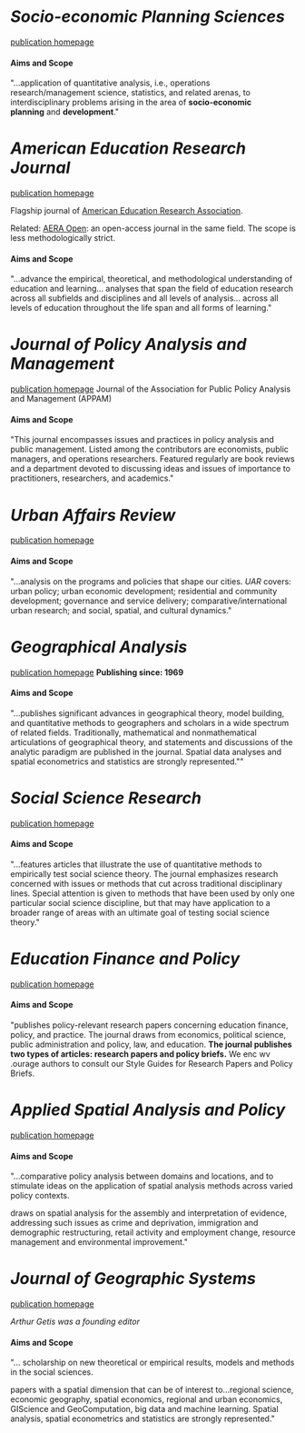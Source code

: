 # *Socio-economic Planning Sciences*
[publication homepage](https://www.sciencedirect.com/journal/socio-economic-planning-sciences)

#### Aims and Scope
"...application of quantitative analysis, i.e., operations research/management science, statistics, and related arenas, to interdisciplinary problems arising in the area of **socio-economic planning** and **development**."

# *American Education Research Journal*
[publication homepage](https://journals-sagepub-com.libproxy.sdsu.edu/aims-scope/)

Flagship journal of [American Education Research Association](https://www.aera.net/).

Related: [AERA Open](https://journals-sagepub-com.libproxy.sdsu.edu/aims-scope/ERO): an open-access journal in the same field. The scope is less methodologically strict.

#### Aims and Scope
"...advance the empirical, theoretical, and methodological understanding of education and learning... analyses that span the field of education research across all subfields and disciplines and all levels of analysis... across all levels of education throughout the life span and all forms of learning."

# *Journal of Policy Analysis and Management*
[publication homepage](https://onlinelibrary-wiley-com.libproxy.sdsu.edu/page/journal/15206688/homepage/productinformation.html)
Journal of the Association for Public Policy Analysis and Management (APPAM)

#### Aims and Scope
"This journal encompasses issues and practices in policy analysis and public management. Listed among the contributors are economists, public managers, and operations researchers. Featured regularly are book reviews and a department devoted to discussing ideas and issues of importance to practitioners, researchers, and academics."

# *Urban Affairs Review*
[publication homepage](https://journals-sagepub-com.libproxy.sdsu.edu/aims-scope/UAR_)

#### Aims and Scope
"...analysis on the programs and policies that shape our cities. _UAR_ covers: urban policy; urban economic development; residential and community development; governance and service delivery; comparative/international urban research; and social, spatial, and cultural dynamics."

# *Geographical Analysis*
[publication homepage](https://onlinelibrary-wiley-com.libproxy.sdsu.edu/journal/15384632)
**Publishing since: 1969**

#### Aims and Scope
"...publishes significant advances in geographical theory, model building, and quantitative methods to geographers and scholars in a wide spectrum of related fields. Traditionally, mathematical and nonmathematical articulations of geographical theory, and statements and discussions of the analytic paradigm are published in the journal. Spatial data analyses and spatial econometrics and statistics are strongly represented.""

# *Social Science Research*

[publication homepage](https://www.sciencedirect.com/journal/social-science-research)

#### Aims and Scope
"...features articles that illustrate the use of quantitative methods to empirically test social science theory. The journal emphasizes research concerned with issues or methods that cut across traditional disciplinary lines. Special attention is given to methods that have been used by only one particular social science discipline, but that may have application to a broader range of areas with an ultimate goal of testing social science theory."

# *Education Finance and Policy*
[publication homepage](https://direct.mit.edu/edfp)

#### Aims and Scope
"publishes policy-relevant research papers concerning education finance, policy, and practice. The journal draws from economics, political science, public administration and policy, law, and education. **The journal publishes two types of articles: research papers and policy briefs.** We enc wv .ourage authors to consult our Style Guides for Research Papers and Policy Briefs.

# *Applied Spatial Analysis and Policy*
[publication homepage](https://www.springer.com/journal/12061)

#### Aims and Scope
"...comparative policy analysis between domains and locations, and to stimulate ideas on the application of spatial analysis methods across varied policy contexts.

draws on spatial analysis for the assembly and interpretation of evidence, addressing such issues as crime and deprivation, immigration and demographic restructuring, retail activity and employment change, resource management and environmental improvement."

# *Journal of Geographic Systems*
[publication homepage](https://www.springer.com/journal/10109)

_Arthur Getis was a founding editor_

#### Aims and Scope
"... scholarship on new theoretical or empirical results, models and methods in the social sciences.

papers with a spatial dimension that can be of interest to...regional science, economic geography, spatial economics, regional and urban economics, GIScience and GeoComputation, big data and machine learning. Spatial analysis, spatial econometrics and statistics are strongly represented."